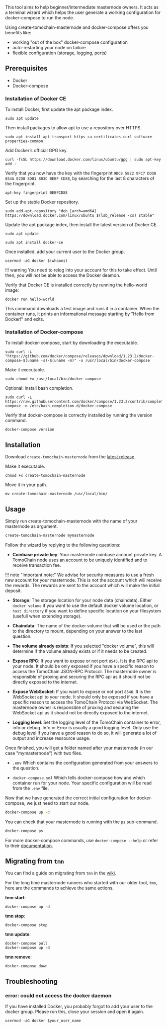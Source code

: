 This tool aims to help beginner/intermediate masternode owners.
It acts as a terminal wizard which helps the user generate a working configuration for docker-compose to run the node.

Using create-tomochain-masternode and docker-compose offers you benefits like:

- working "out of the box" docker-compose configuration
- auto-restarting your node on failure
- flexible configuration (storage, logging, ports)

## Prerequisites

  - Docker
  - Docker-compose

### Installation of Docker CE

To install Docker, first update the apt package index.
```
sudo apt update
```

Then install packages to allow apt to use a repository over HTTPS.
```
sudo apt install apt-transport-https ca-certificates curl software-properties-common
```

Add Docker’s official GPG key.
```
curl -fsSL https://download.docker.com/linux/ubuntu/gpg | sudo apt-key add -
```

Verify that you now have the key with the fingerprint `9DC8 5822 9FC7 DD38 854A E2D8 8D81 803C 0EBF CD88`, by searching for the last 8 characters of the fingerprint.
```
apt-key fingerprint 0EBFCD88
```

Set up the stable Docker repository.
```
sudo add-apt-repository "deb [arch=amd64] https://download.docker.com/linux/ubuntu $(lsb_release -cs) stable"
```

Update the apt package index, then install the latest version of Docker CE.
```
sudo apt update

sudo apt install docker-ce
```

Once installed, add your current user to the Docker group.
```
usermod -aG docker $(whoami)
```
!!! warning
    You need to relog into your account for this to take effect.
    Until then, you will not be able to access the Docker deamon.

Verify that Docker CE is installed correctly by running the hello-world image:
```
docker run hello-world
```

This command downloads a test image and runs it in a container.
When the container runs, it prints an informational message starting by "Hello from Docker!" and exits.

### Installation of Docker-compose

To install docker-compose, start by downloading the executable.
```
sudo curl -L "https://github.com/docker/compose/releases/download/1.23.2/docker-compose-$(uname -s)-$(uname -m)" -o /usr/local/bin/docker-compose
```

Make it executable.
```
sudo chmod +x /usr/local/bin/docker-compose
```

Optional: install bash completion.
```
sudo curl -L https://raw.githubusercontent.com/docker/compose/1.23.2/contrib/completion/bash/docker-compose -o /etc/bash_completion.d/docker-compose
```

Verify that docker-compose is correctly installed by running the version command.
```
docker-compose version
```

## Installation

Download `create-tomochain-masternode` from the [latest release](https://github.com/tomochain/create-tomochain-masternode/releases/latest).

Make it executable.
```
chmod +x create-tomochain-masternode
```

Move it in your path.
```
mv create-tomochain-masternode /usr/local/bin/
```
## Usage

Simply run create-tomochain-masternode with the name of your masternode as argument.

```bash
create-tomochain-masternode mymasternode
```

Follow the wizard by replying to the following questions:

- **Coinbase private key**:
  Your masternode coinbase account private key.
  A TomoChain node uses an account to be uniquely identified and to receive transaction fee.

!!! note "Important note:"
    We advise for security measures to use a fresh new account for your masternode.
    This is not the account which will receive the rewards.
    The rewards are sent to the account which will make the initial deposit.

- **Storage**:
  The storage location for your node data (chaindata).
  Either `docker volume` if you want to use the default docker volume location, or `host directory` if you want to define specific location on your filesystem (usefull when extending storage).

- **Chaindata**:
  The name of the docker volume that will be used or the path to the directory to mount, depending on your answer to the last question.
  
- **The volume already exists**:
  If you selected "docker volume", this will determine if the volume already exists or if it needs to be created.

- **Expose RPC**:
  If you want to expose or not port `8545`.
  It is the RPC api to your node.
  It should be only exposed if you have a specific reason to access the TomoChain JSON-RPC Protocol.
  The masternode owner is responsible of proxing and securing the RPC api as it should not be directly exposed to the internet.

- **Expose WebSocket**:
  If you want to expose or not port `8546`.
  It is the WebSocket api to your node.
  It should only be exposed if you have a specific reason to access the TomoChain Protocol via WebSocket.
  The masternode owner is responsible of proxing and securing the WebSocket api as it should not be directly exposed to the internet.

- **Logging level**:
  Set the logging level of the TomoChain container to error, info or debug.
  Info or Error is usually a good logging level.
  Only use the debug level if you have a good reason to do so, it will generate a lot of output and increase ressource usage.


Once finished, you will get a folder named after your masternode (in our case "mymasternode") with two files.

- `.env`
  Which contains the configuration generated from your answers to the question.

- `docker-compose.yml`
  Which tells docker-compose how and which container run for your node.
  Your specific configuration will be read from the `.env` file.

Now that we have generated the correct initial configuration for docker-compose, we just need to start our node.

```bash
docker-compose up -d
```

You can check that your masternode is running with the `ps` sub-command.

```bash
docker-compose ps
```

For more docker-compose commands, use `docker-compose --help` or refer to their [documentation](https://docs.docker.com/compose/reference/overview/).

## Migrating from `tmn`

You can find a guide on migrating from `tmn` in the [wiki](https://github.com/tomochain/docs/wiki/Migrate-from-tmn-to-docker-compose-with-create-tomochain-masternode).

For the long time masternode runners who started with our older tool, `tmn`, here are the commands to achieve the same actions.

**tmn start**:
```
docker-compose up -d
```

**tmn stop**:
```
docker-compose stop
```

**tmn update**:
```
docker-compose pull
docker-compose up -d
```

**tmn remove**:
```
docker-compose down
```

## Troubleshooting

### error: could not access the docker daemon

If you have installed Docker, you probably forgot to add your user to the docker group.
Please run this, close your session and open it again.

```
usermod -aG docker $your_user_name
```
